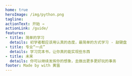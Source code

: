 ```yaml
---
home: true
heroImage: /img/python.png
tagline: 
actionText: 开始 →
actionLink: /guide/
features:
- title: 简单的学习
  details: 初学者都应该用认真的态度，最简单的方式学习 - 敲键盘
- title: 专业“一点”
  details: 学习完本书，让你真的能实现些东西
- title: 未来
  details: 你可以继续发挥你的想象，去做出更多更好玩的事务
footer: Made by with 黄笛
---
```

